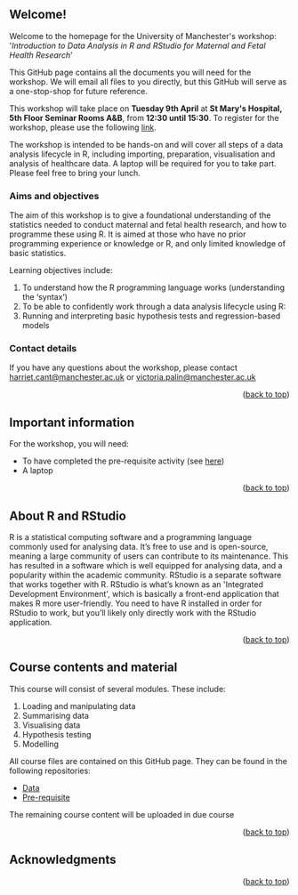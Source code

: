 <!-- WELCOME  -->
## Welcome!

Welcome to the homepage for the University of Manchester's workshop: '_Introduction to Data Analysis in R and RStudio for Maternal and Fetal Health Research_'

This GitHub page contains all the documents you will need for the workshop. We will email all files to you directly, but this GitHub will serve as a one-stop-shop for future reference.

This workshop will take place on **Tuesday 9th April** at **St Mary's Hospital, 5th Floor Seminar Rooms A&B**, from **12:30 until 15:30**. To register for the workshop, please use the following [link](https://forms.office.com/e/gXJPqim4gh).

The workshop is intended to be hands-on and will cover all steps of a data analysis lifecycle in R, including importing, preparation, visualisation and analysis of healthcare data. A laptop will be required for you to take part. Please feel free to bring your lunch.

### Aims and objectives

The aim of this workshop is to give a foundational understanding of the statistics needed to conduct maternal and fetal health research, and how to programme these using R. It is aimed at those who have no prior programming experience or knowledge or R, and only limited knowledge of basic statistics.

Learning objectives include:
1. To understand how the R programming language works (understanding the ‘syntax’)
2. To be able to confidently work through a data analysis lifecycle using R:
3. Running and interpreting basic hypothesis tests and regression-based models

### Contact details

If you have any questions about the workshop, please contact harriet.cant@manchester.ac.uk or victoria.palin@manchester.ac.uk

<p align="right">(<a href="#readme-top">back to top</a>)</p>


<!-- IMPORTANT INFO  -->
## Important information

For the workshop, you will need:
* To have completed the pre-requisite activity (see [here](https://github.com/UoM-R-Workshop/Pre_requisite))
* A laptop

<p align="right">(<a href="#readme-top">back to top</a>)</p>



<!-- About R and RStudio -->
## About R and RStudio

R is a statistical computing software and a programming language commonly used for analysing data. It’s free to use and is open-source, meaning a large community of users can contribute to its maintenance. This has resulted in a software which is well equipped for analysing data, and a popularity within the academic community. RStudio is a separate software that works together with R. RStudio is what’s known as an 'Integrated Development Environment', which is basically a front-end application that makes R more user-friendly. You need to have R installed in order for RStudio to work, but you’ll likely only directly work with the RStudio application.

<p align="right">(<a href="#readme-top">back to top</a>)</p>


<!-- COURSE MATERIAL  -->
## Course contents and material

This course will consist of several modules. These include:
1. Loading and manipulating data
2. Summarising data
3. Visualising data
4. Hypothesis testing
5. Modelling

All course files are contained on this GitHub page. They can be found in the following repositories:
* [Data](https://github.com/UoM-R-Workshop/Data)
* [Pre-requisite](https://github.com/UoM-R-Workshop/Pre_requisite)

The remaining course content will be uploaded in due course

<p align="right">(<a href="#readme-top">back to top</a>)</p>




<!-- ACKNOWLEDGMENTS -->
## Acknowledgments


<p align="right">(<a href="#readme-top">back to top</a>)</p>
